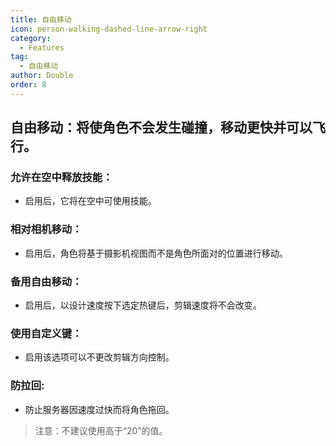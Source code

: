 ```yaml
---
title: 自由移动
icon: person-walking-dashed-line-arrow-right
category:
  - Features
tag:
  - 自由移动
author: Double
order: 8
---
```


## 自由移动：将使角色不会发生碰撞，移动更快并可以飞行。
### 允许在空中释放技能：
- 启用后，它将在空中可使用技能。
### 相对相机移动：
- 启用后，角色将基于摄影机视图而不是角色所面对的位置进行移动。
### 备用自由移动：
- 启用后，以设计速度按下选定热键后，剪辑速度将不会改变。
### 使用自定义键：
- 启用该选项可以不更改剪辑方向控制。
### 防拉回:
- 防止服务器因速度过快而将角色拖回。
>注意：不建议使用高于“20”的值。

